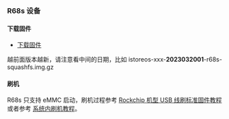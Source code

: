 ### R68s 设备

#### 下载固件

* [下载固件](https://fw.koolcenter.com/iStoreOS/r68s/)

越前面版本越新，请注意看中间的日期，比如 istoreos-xxx-**2023032001**-r68s-squashfs.img.gz

#### 刷机
R68s 只支持 eMMC 启动，刷机过程参考 [Rockchip 机型 USB 线刷标准固件教程](/zh/guide/istoreos/install_rockchip_sysupgrade.html) 或者参考 [系统内刷机教程](/zh/guide/istoreos/install_shell.html)。

